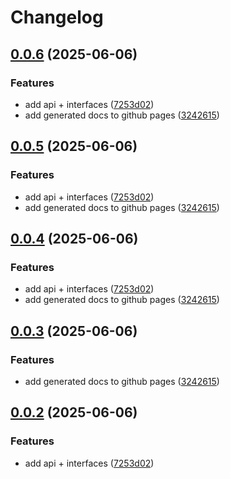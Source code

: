 # Changelog

## [0.0.6](https://github.com/OMICRONEnergyOSS/oscd-api/compare/oscd-api-v0.0.5...oscd-api-v0.0.6) (2025-06-06)


### Features

* add api + interfaces ([7253d02](https://github.com/OMICRONEnergyOSS/oscd-api/commit/7253d02905ad011cdb736520036be3c9d415f32e))
* add generated docs to github pages ([3242615](https://github.com/OMICRONEnergyOSS/oscd-api/commit/3242615d0d7fc5f76822363c3d751f1ea69cbf60))

## [0.0.5](https://github.com/OMICRONEnergyOSS/oscd-api/compare/oscd-api-v0.0.4...oscd-api-v0.0.5) (2025-06-06)


### Features

* add api + interfaces ([7253d02](https://github.com/OMICRONEnergyOSS/oscd-api/commit/7253d02905ad011cdb736520036be3c9d415f32e))
* add generated docs to github pages ([3242615](https://github.com/OMICRONEnergyOSS/oscd-api/commit/3242615d0d7fc5f76822363c3d751f1ea69cbf60))

## [0.0.4](https://github.com/OMICRONEnergyOSS/oscd-api/compare/oscd-api-v0.0.3...oscd-api-v0.0.4) (2025-06-06)


### Features

* add api + interfaces ([7253d02](https://github.com/OMICRONEnergyOSS/oscd-api/commit/7253d02905ad011cdb736520036be3c9d415f32e))
* add generated docs to github pages ([3242615](https://github.com/OMICRONEnergyOSS/oscd-api/commit/3242615d0d7fc5f76822363c3d751f1ea69cbf60))

## [0.0.3](https://github.com/OMICRONEnergyOSS/oscd-api/compare/oscd-api-v0.0.2...oscd-api-v0.0.3) (2025-06-06)


### Features

* add generated docs to github pages ([3242615](https://github.com/OMICRONEnergyOSS/oscd-api/commit/3242615d0d7fc5f76822363c3d751f1ea69cbf60))

## [0.0.2](https://github.com/OMICRONEnergyOSS/oscd-api/compare/oscd-api-v0.0.1...oscd-api-v0.0.2) (2025-06-06)


### Features

* add api + interfaces ([7253d02](https://github.com/OMICRONEnergyOSS/oscd-api/commit/7253d02905ad011cdb736520036be3c9d415f32e))
